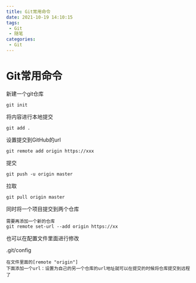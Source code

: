 ```yaml
---
title: Git常用命令
date: 2021-10-19 14:10:15
tags:
 - Git
 - 随笔
categories:
 - Git
---
```




#  Git常用命令



新建一个git仓库

```
git init
```



将内容进行本地提交

```
git add .
```



设置提交到GitHub的url

```
git remote add origin https://xxx
```



提交

```
git push -u origin master
```



拉取

```
git pull origin master
```



同时将一个项目提交到两个仓库

```
需要再添加一个新的仓库
git remote set-url --add origin https://xx
```

也可以在配置文件里面进行修改

.git/config

```
在文件里面的[remote "origin"]
下面添加一个url：设置为自己的另一个仓库的url地址就可以在提交的时候将仓库提交到远程了
```

